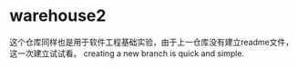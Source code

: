 # warehouse2
这个仓库同样也是用于软件工程基础实验，由于上一仓库没有建立readme文件，这一次建立试试看。
creating a new branch is quick and simple.

